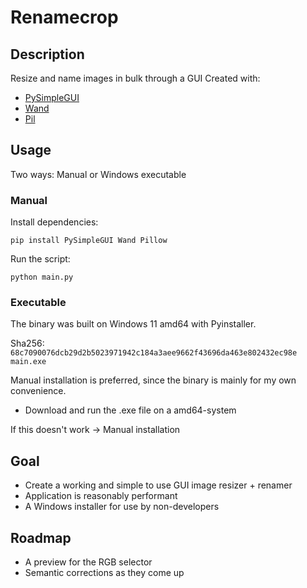 # Renamecrop

## Description
Resize and name images in bulk through a GUI
Created with:
- [PySimpleGUI](https://github.com/PySimpleGUI)
- [Wand](https://github.com/emcconville/wand)
- [Pil](https://github.com/python-pillow/Pillow)

## Usage
Two ways:
Manual or Windows executable

### Manual
Install dependencies:

`pip install PySimpleGUI Wand Pillow`

Run the script:

`python main.py`

### Executable
The binary was built on Windows 11 amd64 with Pyinstaller.

Sha256: `68c7090076dcb29d2b5023971942c184a3aee9662f43696da463e802432ec98e  main.exe`

Manual installation is preferred, since the binary is mainly for my own convenience.

- Download and run the .exe file on a amd64-system

If this doesn't work -> Manual installation

## Goal
- Create a working and simple to use GUI image resizer + renamer
- Application is reasonably performant
- A Windows installer for use by non-developers

## Roadmap
- A preview for the RGB selector
- Semantic corrections as they come up

